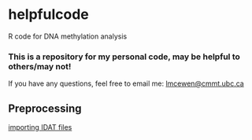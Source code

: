 # helpfulcode
R code for DNA methylation analysis

### This is a repository for my personal code, may be helpful to others/may not! 

If you have any questions, feel free to email me: lmcewen@cmmt.ubc.ca

## Preprocessing 
[importing IDAT files](https://github.com/lmcewen/helpfulcode/blob/master/importIDATs_GEO.Rmd)

